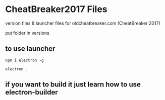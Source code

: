 # CheatBreaker2017 Files
version files & launcher files for oldcheatbreaker.com (CheatBreaker 2017)

put folder in versions

## to use launcher

``npm i electron -g``

``electron .``

## if you want to build it just learn how to use electron-builder
